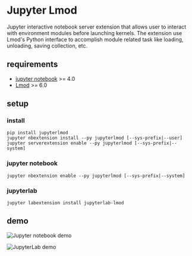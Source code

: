 # Jupyter Lmod

Jupyter interactive notebook server extension that allows user 
to interact with environment modules before launching kernels.
The extension use Lmod's Python interface to accomplish module
related task like loading, unloading, saving collection, etc.

## requirements

- [jupyter notebook](https://github.com/jupyter/notebook) >= 4.0
- [Lmod](https://github.com/TACC/Lmod) >= 6.0

## setup

### install
```
pip install jupyterlmod
jupyter nbextension install --py jupyterlmod [--sys-prefix|--user]
jupyter serverextension enable --py jupyterlmod [--sys-prefix|--system]
```

### jupyter notebook
```
jupyter nbextension enable --py jupyterlmod [--sys-prefix|--system]
```

### jupyterlab

```
jupyter labextension install jupyterlab-lmod
```

## demo

![Jupyter notebook demo](http://i.imgur.com/IP9uUJp.gif)

![JupyterLab demo](https://i.imgur.com/1HDH7iN.gif)
